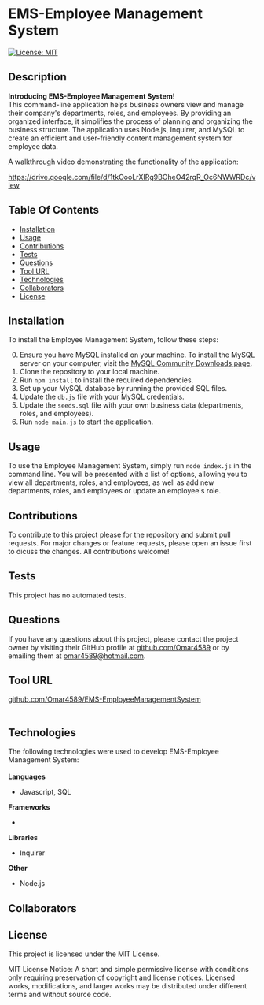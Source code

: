# EMS-Employee Management System

[![License: MIT](https://img.shields.io/badge/License-MIT-blue)](https://opensource.org/licenses/MIT)

## Description

<strong>Introducing EMS-Employee Management System!</strong>
<br>
This command-line application helps business owners view and manage their company's departments, roles, and employees. By providing an organized interface, it simplifies the process of planning and organizing the business structure. The application uses Node.js, Inquirer, and MySQL to create an efficient and user-friendly content management system for employee data.<br>

A walkthrough video demonstrating the functionality of the application:

https://drive.google.com/file/d/1tkOooLrXIRg9BOheO42rqR_Oc6NWWRDc/view


## Table Of Contents

- [Installation](#installation)
- [Usage](#usage)
- [Contributions](#contributions)
- [Tests](#tests)
- [Questions](#questions)
- [Tool URL](#toolurl)
- [Technologies](#technologies)
- [Collaborators](#collaborators)
- [License](#license)

## Installation <a id="installation"></a>

To install the Employee Management System, follow these steps:

0. Ensure you have MySQL installed on your machine. To install the MySQL server on your computer, visit the [MySQL Community Downloads page](https://dev.mysql.com/downloads/mysql/).  
1. Clone the repository to your local machine.
2. Run `npm install` to install the required dependencies.
3. Set up your MySQL database by running the provided SQL files.
4. Update the `db.js` file with your MySQL credentials.
5. Update the `seeds.sql` file with your own business data (departments, roles, and employees).
6. Run `node main.js` to start the application.

## Usage <a id="usage"></a>

To use the Employee Management System, simply run `node index.js` in the command line. You will be presented with a list of options, allowing you to view all departments, roles, and employees, as well as add new departments, roles, and employees or update an employee's role.

## Contributions <a id="contributions"></a>

To contribute to this project please for the repository and submit pull requests. For major changes or feature requests, please open an issue first to dicuss the changes. All contributions welcome!

## Tests <a id="tests"></a>

This project has no automated tests.

## Questions <a id="questions"></a>

If you have any questions about this project, please contact the project owner by visiting their GitHub profile at [github.com/Omar4589](https://:github.com/Omar4589) or by emailing them at [omar4589@hotmail.com](mailto:omar4589@hotmail.com).

## Tool URL <a id="toolurl"></a>

[github.com/Omar4589/EMS-EmployeeManagementSystem](https://github.com/Omar4589/EMS-EmployeeManagementSystem)
<br>
<br>

## Technologies <a id="technologies"></a>

The following technologies were used to develop EMS-Employee Management System:<br>
<br>
<strong>Languages</strong>

- Javascript, SQL

<strong>Frameworks</strong>

-

<strong>Libraries</strong>

- Inquirer

<strong>Other</strong>

- Node.js
  <br>

## Collaborators <a id="collaborators"></a>

## License <a id="license"></a>

This project is licensed under the MIT License.

MIT License Notice: A short and simple permissive license with conditions only requiring preservation of copyright and license notices. Licensed works, modifications, and larger works may be distributed under different terms and without source code.
